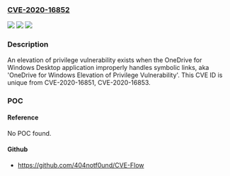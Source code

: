 ### [CVE-2020-16852](https://cve.mitre.org/cgi-bin/cvename.cgi?name=CVE-2020-16852)
![](https://img.shields.io/static/v1?label=Product&message=OneDrive%20for%20Windows&color=blue)
![](https://img.shields.io/static/v1?label=Version&message=n%2Fa&color=blue)
![](https://img.shields.io/static/v1?label=Vulnerability&message=Elevation%20of%20Privilege&color=brighgreen)

### Description

An elevation of privilege vulnerability exists when the OneDrive for Windows Desktop application improperly handles symbolic links, aka 'OneDrive for Windows Elevation of Privilege Vulnerability'. This CVE ID is unique from CVE-2020-16851, CVE-2020-16853.

### POC

#### Reference
No POC found.

#### Github
- https://github.com/404notf0und/CVE-Flow

